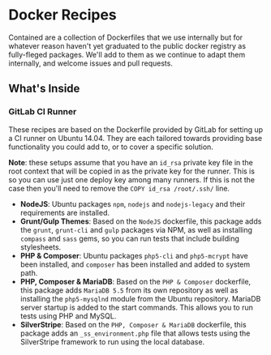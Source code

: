 Docker Recipes
==============

Contained are a collection of Dockerfiles that we use internally but for whatever reason haven't yet graduated to the public docker registry as fully-fleged packages. We'll add to them as we continue to adapt them internally, and welcome issues and pull requests.

What's Inside
-------------

### GitLab CI Runner
These recipes are based on the Dockerfile provided by GitLab for setting up a CI runner on Ubuntu 14.04. They are each tailored towards providing base functionality you could add to, or to cover a specific solution.

**Note**: these setups assume that you have an `id_rsa` private key file in the root context that will be copied in as the private key for the runner. This is so you can use just one deploy key among many runners. If this is not the case then you'll need to remove the `COPY id_rsa /root/.ssh/` line.

* **NodeJS**: Ubuntu packages `npm`, `nodejs` and `nodejs-legacy` and their requirements are installed.
* **Grunt/Gulp Themes**: Based on the `NodeJS` dockerfile, this package adds the `grunt`, `grunt-cli` and `gulp` packages via NPM, as well as installing `compass` and `sass` gems, so you can run tests that include building stylesheets.
* **PHP & Composer**: Ubuntu packages `php5-cli` and `php5-mcrypt` have been installed, and `composer` has been installed and added to system path.
* **PHP, Composer & MariaDB**: Based on the `PHP & Composer` dockerfile, this package adds `MariaDB 5.5` from its own repository as well as installing the `php5-mysqlnd` module from the Ubuntu repository. MariaDB server startup is added to the start commands. This allows you to run tests using PHP and MySQL.
* **SilverStripe**: Based on the `PHP, Composer & MariaDB` dockerfile, this package adds an `_ss_environment.php` file that allows tests using the SilverStripe framework to run using the local database.
